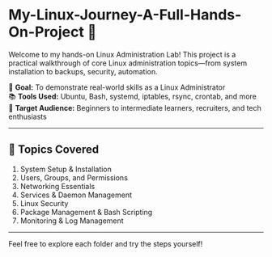 # My-Linux-Journey-A-Full-Hands-On-Project 🚀 

Welcome to my hands-on Linux Administration Lab! This project is a practical walkthrough of core Linux administration topics—from system installation to backups, security, automation.

🎯 **Goal:** To demonstrate real-world skills as a Linux Administrator  
📚 **Tools Used:** Ubuntu, Bash, systemd, iptables, rsync, crontab, and more  
🔧 **Target Audience:** Beginners to intermediate learners, recruiters, and tech enthusiasts  

---

## 📁 Topics Covered

1. System Setup & Installation  
2. Users, Groups, and Permissions  
3. Networking Essentials  
4. Services & Daemon Management  
5. Linux Security  
6. Package Management & Bash Scripting  
7. Monitoring & Log Management  

---

Feel free to explore each folder and try the steps yourself!

